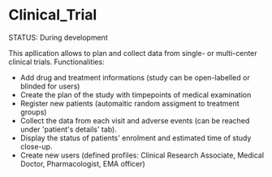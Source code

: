 # Clinical_Trial

STATUS: During development

This apllication allows to plan and collect data from single- or multi-center clinical trials.
Functionalities:
  - Add drug and treatment informations (study can be open-labelled or blinded for users)
  - Create the plan of the study with timpepoints of medical examination
  - Register new patients (automaitic random assigment to treatment groups)
  - Collect the data from each visit and adverse events (can be reached under 'patient's details' tab).
  - Display the status of patients' enrolment and estimated time of study close-up.
  - Create new users (defined profiles: Clinical Research Associate, Medical Doctor, Pharmacologist, EMA officer)
